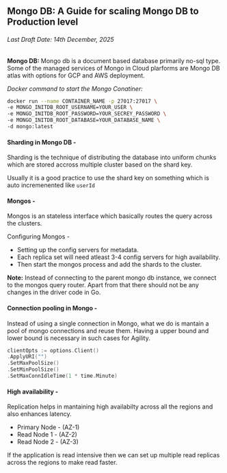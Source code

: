 ## Mongo DB: A Guide for scaling Mongo DB to Production level

###### Last Draft Date: 14th December, 2025

**Mongo DB:** Mongo db is a document based database primarily no-sql type. Some of the managed services of Mongo in Cloud plarforms are Mongo DB atlas with options for GCP and AWS deployment.

*Docker command to start the Mongo Conatiner:*
```bash
docker run --name CONTAINER_NAME -p 27017:27017 \ 
-e MONGO_INITDB_ROOT_USERNAME=YOUR_USER \
-e MONGO_INITDB_ROOT_PASSWORD=YOUR_SECREY_PASSWORD \
-e MONGO_INITDB_ROOT_DATABASE=YOUR_DATABASE_NAME \
-d mongo:latest
```

#### Sharding in Mongo DB - 

Sharding is the technique of distributing the database into uniform chunks which are stored accross multiple cluster based on the shard key.

Usually it is a good practice to use the shard key on something which is auto incremenented like `userId`

#### Mongos - 

Mongos is an stateless interface which basically routes the query across the clusters.

Configuring Mongos - 

- Setting up the config servers for metadata.
- Each replica set will need atleast 3-4 config servers for high availability.
- Then start the mongos process and add the shards to the cluster.

**Note:** Instead of connecting to the parent mongo db instance, we connect to the mongos query router. Apart from that there should not be any changes in the driver code in Go.

#### Connection pooling in Mongo - 

Instead of using a single connection in Mongo, what we do is mantain a pool of mongo connections and reuse them. Having a upper bound and lower bound is necessary in such cases for Agility.

```go
clientOpts := options.Client()
.ApplyURI("")
.SetMaxPoolSize()
.SetMinPoolSize()
.SetMaxConnIdleTime(1 * time.Minute)
```

#### High availability - 

Replication helps in mantaining high availabilty across all the regions and also enhances latency.

- Primary Node - (AZ-1)
- Read Node 1 - (AZ-2)
- Read Node 2 - (AZ-3)

If the application is read intensive then we can set up multiple read replicas across the regions to make read faster.


